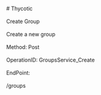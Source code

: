 <br>#     Thycotic</br>
<br>Create Group</br>
<br>Create a new group</br>
<br>Method: Post</br>
<br>OperationID: GroupsService_Create</br>
<br>EndPoint:</br>
<br>/groups</br>
